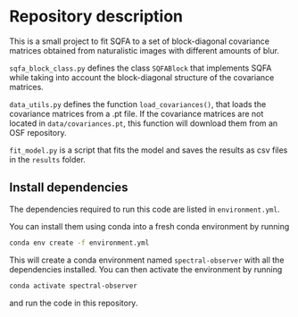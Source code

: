 # Repository description

This is a small project to fit SQFA to a set of block-diagonal covariance
matrices obtained from naturalistic images with different amounts
of blur.

`sqfa_block_class.py` defines the class `SQFABlock` that implements
SQFA while taking into account the block-diagonal structure of the covariance
matrices.

`data_utils.py` defines the function `load_covariances()`, that loads the
covariance matrices from a .pt file. If the covariance matrices are
not located in `data/covariances.pt`, this function will download them
from an OSF repository.

`fit_model.py` is a script that fits the model and saves the results
as csv files in the `results` folder.

## Install dependencies

The dependencies required to run this code are listed in `environment.yml`.

You can install them using conda into a fresh conda environment
by running
```bash
conda env create -f environment.yml
```

This will create a conda environment named `spectral-observer` with all the
dependencies installed. You can then activate the environment by running
```bash
conda activate spectral-observer
```
and run the code in this repository.
